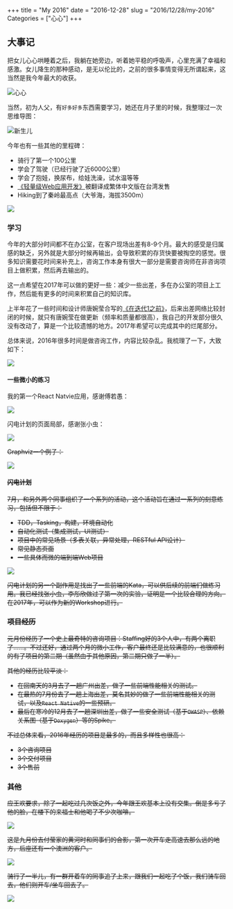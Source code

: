 +++
title = "My 2016"
date = "2016-12-28"
slug = "2016/12/28/my-2016"
Categories = ["心心"]
+++

## 大事记

把女儿心心哄睡着之后，我躺在她旁边，听着她平稳的呼吸声，心里充满了幸福和感激。女儿降生的那种感动，是无以伦比的，之前的很多事情变得无所谓起来，这当然是我今年最大的收获。

![心心](/images/2016/12/xx-2-resized.png)

当然，初为人父，有`好多好多`东西需要学习，她还在月子里的时候，我整理过一次思维导图：

![新生儿](/images/2016/12/new-born-resized.png)

今年也有一些其他的里程碑：

- 骑行了第一个100公里
- 学会了驾驶（已经行驶了近6000公里）
- 学会了抱娃，换尿布，给娃洗澡，试水温等等
- [《轻量级Web应用开发》](https://book.douban.com/subject/26585461/)被翻译成繁体中文版在台湾发售
- Hiking到了秦岭最高点（大爷海，海拔3500m）

![](/images/2016/12/mybook-resized.png)

### 学习

今年的大部分时间都不在办公室，在客户现场出差有8-9个月。最大的感受是归属感的缺乏，另外就是大部分时候再输出，会导致积累的存货快要被掏空的感觉。很多知识需要花时间来补充上，咨询工作本身有很大一部分是需要咨询师在非咨询项目上做积累，然后再去输出的。

这一点希望在2017年可以做的更好一些：减少一些出差，多在办公室的项目上工作，然后能有更多的时间来积累自己的知识库。

上半年花了一些时间和设计师唐婉莹合写的[《在迭代1之前》](https://www.gitbook.com/book/juntao/pre-iteration-zero/details)，后来出差网络比较封闭的时候，就只有唐婉莹在做更新（频率和质量都很高），我自己的开发部分很久没有改动了，算是一个比较遗憾的地方。2017年希望可以完成其中的烂尾部分。

总体来说，2016年很多时间是做咨询工作，内容比较杂乱。我梳理了一下，大致如下：

![](/images/2016/12/learning-resized.png)

#### 一些微小的练习

我的第一个React Natvie应用，感谢傅若愚：

![](/images/2016/12/react-native-resized.png)

闪电计划的页面局部，感谢张小虫：

![](/images/2016/12/bookish-detail-resized.png)

<del>
Graphviz一个例子：

![](/images/2016/12/graphgiz-demo-resized.png)
</del>

#### 闪电计划

7月，和另外两个同事组织了一个系列的活动，这个活动旨在通过一系列的刻意练习，包括但不限于：

- TDD，Tasking，构建，环境自动化
- 自动化测试（集成测试，UI测试）
- 项目中的常见场景（多表关联，异常处理，RESTful API设计）
- 常见静态页面
- 一些具体而微的端到端Web项目

![](/images/2016/12/lighting-resized.png)

闪电计划的另一个副作用是找出了一些前端的Kata，可以供后续的前端们做练习用。我已经找张小虫，李彤欣做过了第一次的实验，证明是一个比较合理的方向。在2017年，可以作为新的Workshop进行。

### 项目经历

元月份经历了一个史上最奇特的咨询项目：Staffing好的3个人中，有两个离职了……。不过还好，通过两个月的微小工作，客户最终还是比较满意的，也很顺利的有了项目的第二期（虽然由于其他原因，第二期只做了一半）。

其他的经历比较平淡：

- 在回南天的3月去了一趟广州出差，做了一些前端性能相关的测试。
- 在最热的7月份去了一趟上海出差，莫名其妙的做了一些前端性能相关的测试，以及`React Native`的一些预研。
- 最后在寒冷的12月去了一趟深圳出差，做了一些安全测试（基于`OWASP`）、依赖关系图（基于`Doxygen`）等的Spike。

不过总体来看，2016年经历的项目是最多的，而且多样性也很高：

- 3个咨询项目
- 3个交付项目
- 3个售前

### 其他

应王欢要求，除了一起吃过几次饭之外，今年跟王欢基本上没有交集。倒是多亏了他的脸，在楼下的来福士和他喝了不少次咖啡。

![](/images/2016/12/huanghe-resized.png)

这是九月份去付莹家的黄河时和同事们的合影，第一次开车走高速去那么远的地方，后座还有一个澳洲的客户。

![](/images/2016/12/cycling-resized.png)

骑行了一半儿，有一群开着车的同事追了上来，跟我们一起吃了个饭，我们骑车回去，他们则开车/坐车回去了。

![](/images/2016/12/reunion-resized.png)
